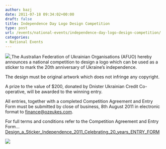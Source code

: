 ```yaml
---
author: bazj
date: 2011-07-18 09:34:02+00:00
draft: false
title: Independence Day Logo Design Competition
type: post
url: /events/national-events/independence-day-logo-design-competition/
categories:
- National Events
---
```


[![](http://www.ozeukes.com/wp-content/uploads/2011/07/zCYOA-LOGO-7-star-color-150pxls.jpg)
](http://www.ozeukes.com/wp-content/uploads/2011/07/zCYOA-LOGO-7-star-color-150pxls.jpg)The Australian Federation of Ukrainian Organisations (AFUO) hereby announces a national competition to design a logo which can be used as a sticker to mark the 20th anniversary of Ukraine’s independence. 

The design must be original artwork which does not infringe any copyright.

A prize to the value of $200, donated by Dnister Ukrainian Credit Co-operative, will be awarded to the winning entry.

All entries, together with a completed Competition Agreement and Entry Form must be submitted by close of business, 8th August 2011 in electronic format to [finance@ozeukes.com](mailto:finance@ozeukes.com).

For full terms and conditions refer to the Competition Agreement and Entry Form... [Design_a_Sticker_Independence_2011_Celebrating_20_years_ENTRY_FORM](http://www.ozeukes.com/wp-content/uploads/2011/07/Design_a_Sticker_Independence_2011_Celebrating_20_years_ENTRY_FORM.pdf)

[![](http://www.ozeukes.com/wp-content/uploads/2011/07/Independence-Day-Competition-2011-files_1.jpg)
](http://www.ozeukes.com/wp-content/uploads/2011/07/Independence-Day-Competition-2011-files_1.jpg)[](http://www.ozeukes.com/wp-content/uploads/2011/07/Independence-Day-Competition-2011_1.jpg)
